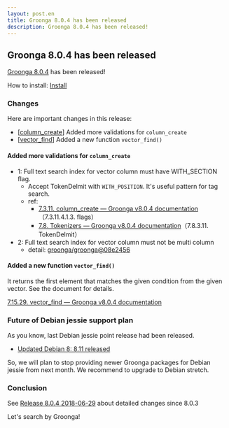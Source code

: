```yaml
---
layout: post.en
title: Groonga 8.0.4 has been released
description: Groonga 8.0.4 has been released!
---
```


## Groonga 8.0.4 has been released

[Groonga 8.0.4](/docs/news.html#release-8.0.4) has been released!

How to install: [Install](/docs/install.html)

### Changes

Here are important changes in this release:

* [[column_create](/docs/reference/commands/column_create)] Added more validations for `column_create`
* [[vector_find](/docs/reference/functions/vector_find)] Added a new function `vector_find()`

#### Added more validations for `column_create`

* 1: Full text search index for vector column must have WITH_SECTION flag.
  * Accept TokenDelmit with `WITH_POSITION`. It's useful pattern for tag search.
  * ref:
    * [7.3.11. column_create — Groonga v8.0.4 documentation](/docs/reference/commands/column_create.html#flags)（7.3.11.4.1.3. flags）
    * [7.8. Tokenizers — Groonga v8.0.4 documentation](/docs/reference/tokenizers.html#tokendelimit)（7.8.3.11. TokenDelmit）
* 2: Full text search index for vector column must not be multi column
  * detail: [groonga/groonga@08e2456](https://github.com/groonga/groonga/commit/08e2456ba35407e3d5172f71a0200fac2a770142)

#### Added a new function `vector_find()`

It returns the first element that matches the given condition from the given vector. See the document for details.

[7.15.29. vector_find — Groonga v8.0.4 documentation](http://localhost:4000/docs/reference/functions/vector_find.html)

### Future of Debian jessie support plan

As you know, last Debian jessie point release had been released.

* [Updated Debian 8: 8.11 released](https://www.debian.org/News/2018/20180623)

So, we will plan to stop providing newer Groonga packages for Debian jessie from next month.
We recommend to upgrade to Debian stretch.

### Conclusion

See [Release 8.0.4 2018-06-29](/docs/news.html#release-8.0.4) about detailed changes since 8.0.3

Let's search by Groonga!
